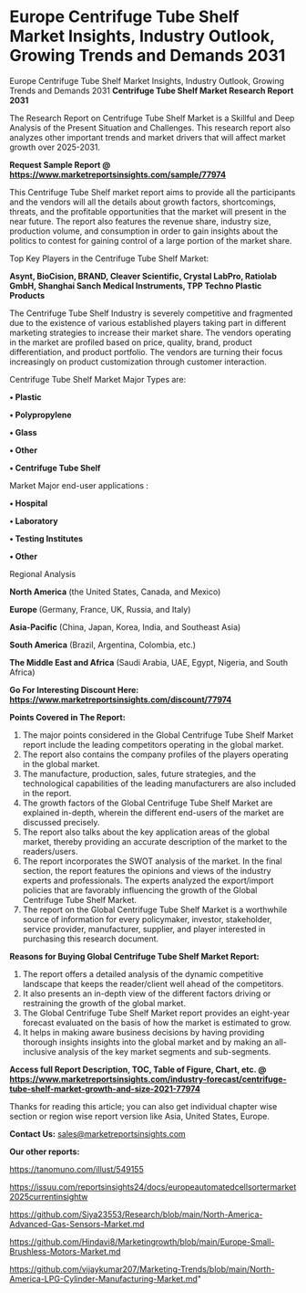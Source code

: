 # Europe Centrifuge Tube Shelf Market Insights, Industry Outlook, Growing Trends and Demands 2031
Europe Centrifuge Tube Shelf Market Insights, Industry Outlook, Growing Trends and Demands 2031
<strong>Centrifuge Tube Shelf Market Research Report 2031</strong>

The Research Report on Centrifuge Tube Shelf Market is a Skillful and Deep Analysis of the Present Situation and Challenges. This research report also analyzes other important trends and market drivers that will affect market growth over 2025-2031.

<strong>Request Sample Report @ <a href=https://www.marketreportsinsights.com/sample/77974>https://www.marketreportsinsights.com/sample/77974</a></strong>

This Centrifuge Tube Shelf market report aims to provide all the participants and the vendors will all the details about growth factors, shortcomings, threats, and the profitable opportunities that the market will present in the near future. The report also features the revenue share, industry size, production volume, and consumption in order to gain insights about the politics to contest for gaining control of a large portion of the market share.

Top Key Players in the Centrifuge Tube Shelf Market:

<strong>Asynt, BioCision, BRAND, Cleaver Scientific, Crystal LabPro, Ratiolab GmbH, Shanghai Sanch Medical Instruments, TPP Techno Plastic Products</strong>

The Centrifuge Tube Shelf Industry is severely competitive and fragmented due to the existence of various established players taking part in different marketing strategies to increase their market share. The vendors operating in the market are profiled based on price, quality, brand, product differentiation, and product portfolio. The vendors are turning their focus increasingly on product customization through customer interaction.

Centrifuge Tube Shelf Market Major Types are:

<strong>• Plastic

• Polypropylene

• Glass

• Other

• Centrifuge Tube Shelf</strong>

Market Major end-user applications :

<strong>• Hospital

• Laboratory

• Testing Institutes

• Other</strong>

Regional Analysis

</u><strong><b>North America</b></strong> (the United States, Canada, and Mexico)

<strong><b>Europe </b></strong>(Germany, France, UK, Russia, and Italy)

<strong><b>Asia-Pacific</b></strong> (China, Japan, Korea, India, and Southeast Asia)

<strong><b>South America</b></strong> (Brazil, Argentina, Colombia, etc.)

<strong><b>The Middle East and Africa</b></strong> (Saudi Arabia, UAE, Egypt, Nigeria, and South Africa)

<strong>Go For Interesting Discount Here: <a href=https://www.marketreportsinsights.com/discount/77974>https://www.marketreportsinsights.com/discount/77974</a></strong>

<strong>Points Covered in The Report:</strong>
<ol>
  <li>The major points considered in the Global Centrifuge Tube Shelf Market report include the leading competitors operating in the global market.</li>
  <li>The report also contains the company profiles of the players operating in the global market.</li>
  <li>The manufacture, production, sales, future strategies, and the technological capabilities of the leading manufacturers are also included in the report.</li>
  <li>The growth factors of the Global Centrifuge Tube Shelf Market are explained in-depth, wherein the different end-users of the market are discussed precisely.</li>
  <li>The report also talks about the key application areas of the global market, thereby providing an accurate description of the market to the readers/users.</li>
  <li>The report incorporates the SWOT analysis of the market. In the final section, the report features the opinions and views of the industry experts and professionals. The experts analyzed the export/import policies that are favorably influencing the growth of the Global Centrifuge Tube Shelf Market.</li>
  <li>The report on the Global Centrifuge Tube Shelf Market is a worthwhile source of information for every policymaker, investor, stakeholder, service provider, manufacturer, supplier, and player interested in purchasing this research document.</li>
</ol>
<strong>Reasons for Buying Global Centrifuge Tube Shelf Market Report:</strong>

<ol>
  <li>The report offers a detailed analysis of the dynamic competitive landscape that keeps the reader/client well ahead of the competitors.</li>
  <li>It also presents an in-depth view of the different factors driving or restraining the growth of the global market.</li>
  <li>The Global Centrifuge Tube Shelf Market report provides an eight-year forecast evaluated on the basis of how the market is estimated to grow.</li>
  <li>It helps in making aware business decisions by having providing thorough insights insights into the global market and by making an all-inclusive analysis of the key market segments and sub-segments.</li>
</ol>
<strong>Access full Report Description, TOC, Table of Figure, Chart, etc. @ <a href=https://www.marketreportsinsights.com/industry-forecast/centrifuge-tube-shelf-market-growth-and-size-2021-77974>https://www.marketreportsinsights.com/industry-forecast/centrifuge-tube-shelf-market-growth-and-size-2021-77974</a></strong>


Thanks for reading this article; you can also get individual chapter wise section or region wise report version like Asia, United States, Europe.

<strong>Contact Us:</strong>
sales@marketreportsinsights.com

<strong>Our other reports:</strong>

<a href=https://tanomuno.com/illust/549155>https://tanomuno.com/illust/549155</a>

<a href=https://issuu.com/reportsinsights24/docs/europeautomatedcellsortermarket2025currentinsightw>https://issuu.com/reportsinsights24/docs/europeautomatedcellsortermarket2025currentinsightw</a>

<a href=https://github.com/Siya23553/Research/blob/main/North-America-Advanced-Gas-Sensors-Market.md>https://github.com/Siya23553/Research/blob/main/North-America-Advanced-Gas-Sensors-Market.md</a>

<a href=https://github.com/Hindavi8/Marketingrowth/blob/main/Europe-Small-Brushless-Motors-Market.md>https://github.com/Hindavi8/Marketingrowth/blob/main/Europe-Small-Brushless-Motors-Market.md</a>

<a href=https://github.com/vijaykumar207/Marketing-Trends/blob/main/North-America-LPG-Cylinder-Manufacturing-Market.md>https://github.com/vijaykumar207/Marketing-Trends/blob/main/North-America-LPG-Cylinder-Manufacturing-Market.md</a>"
